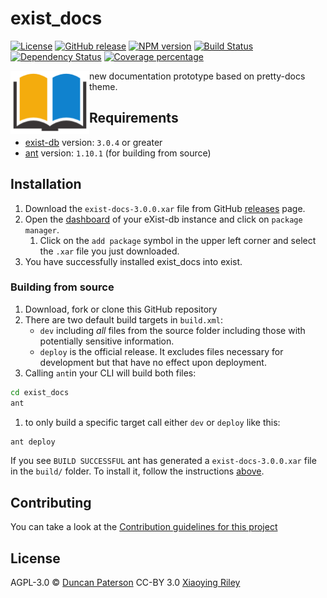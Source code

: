 # exist_docs
[![License][license-img]][license-url]
[![GitHub release][release-img]][release-url]
[![NPM version][npm-image]][npm-url]
[![Build Status][travis-image]][travis-url]
[![Dependency Status][daviddm-image]][daviddm-url]
[![Coverage percentage][coveralls-image]][coveralls-url]

<img src="icon.png" align="left" width="25%"/>

new documentation prototype based on pretty-docs theme.

## Requirements
*   [exist-db](http://exist-db.org/exist/apps/homepage/index.html) version: ``3.0.4`` or greater
*   [ant](http://ant.apache.org) version: ``1.10.1`` \(for building from source\)

## Installation
1.  Download  the ``exist-docs-3.0.0.xar`` file from GitHub [releases](https://github.com/duncdrum/exist_docs/releases) page.
2.  Open the [dashboard](http://localhost:8080/exist/apps/dashboard/index.html) of your eXist-db instance and click on ``package manager``.
    1.  Click on the ``add package`` symbol in the upper left corner and select the ``.xar`` file you just downloaded.
3.   You have successfully installed exist_docs into exist.

### Building from source
1.  Download, fork or clone this GitHub repository
2.  There are two default build targets in ``build.xml``:
    *   ``dev`` including *all* files from the source folder including those with potentially sensitive information.
    *   ``deploy`` is the official release. It excludes files necessary for development but that have no effect upon deployment.
3.  Calling ``ant``in your CLI will build both files:    
```bash
cd exist_docs
ant
```
   1. to only build a specific target call either ``dev`` or ``deploy`` like this:
   ```bash   
   ant deploy
   ```   

If you see ``BUILD SUCCESSFUL`` ant has generated a ``exist-docs-3.0.0.xar`` file in the ``build/`` folder. To install it, follow the instructions [above](#installation).

## Contributing
You can take a look at the [Contribution guidelines for this project](.github/CONTRIBUTING.md)

## License

AGPL-3.0 © [Duncan Paterson](https://github.com/duncdrum)
CC-BY 3.0 [Xiaoying Riley](https://twitter.com/3rdwave_themes)


[license-img]: https://img.shields.io/badge/license-AGPL%20v3-blue.svg
[license-url]: https://www.gnu.org/licenses/agpl-3.0
[release-img]: https://img.shields.io/badge/release-3.0.0-green.svg
[release-url]: https://github.com/duncdrum/exist_docs/releases/latest
[npm-image]: https://badge.fury.io/js/exist_docs.svg
[npm-url]: https://npmjs.org/package/exist_docs
[travis-image]: https://travis-ci.org/duncdrum/exist_docs.svg?branch=master
[travis-url]: https://travis-ci.org/duncdrum/exist_docs
[daviddm-image]: https://david-dm.org/duncdrum/exist_docs.svg?theme=shields.io
[daviddm-url]: https://david-dm.org/duncdrum/exist_docs
[coveralls-image]: https://coveralls.io/repos/duncdrum/exist_docs/badge.svg
[coveralls-url]: https://coveralls.io/r/duncdrum/exist_docs
